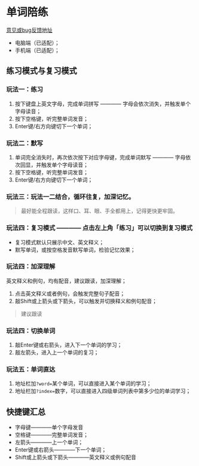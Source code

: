 


# 单词陪练

[意见或bug反馈地址](https://txc.qq.com/products/643117)

- 电脑端（已适配）；
- 手机端（已适配）；

## 练习模式与复习模式

### 玩法一：练习

1. 按下键盘上英文字母，完成单词拼写 ———— 字母会依次消失，并触发单个字母读音；
2. 按下空格键，听完整单词发音；
3. Enter键/右方向键切下一个单词；

### 玩法二：默写

1. 单词完全消失时，再次依次按下对应字母键，完成单词默写 ———— 字母依次回显，并触发单个字母读音；
2. 按下空格键，听完整单词发音；
3. Enter键/右方向键切下一个单词；

### 玩法三：玩法一二结合，循环往复，加深记忆。

> 最好能全程跟读，这样口、耳、眼、手全都用上，记得更快更牢固。


### 玩法四：复习模式 ———— 点击左上角「练习」可以切换到复习模式

- 复习模式默认只展示中文、英文释义；
- 默写单词，或按空格发音默写单词，检验记忆效果；

### 玩法四：加深理解

英文释义和例句，均有配音，建议跟读，加深理解；
1. 点击英文释义或者例句，会触发完整句子配音；
2. 敲Shift或上箭头或下箭头，可以触发并切换释义和例句配音；
> 建议跟读

### 玩法四：切换单词
1. 敲Enter键或右箭头，进入下一个单词的学习；
2. 敲左箭头，进入上一个单词的复习；

### 玩法五：单词直达
1. 地址栏加`?word=`某个单词，可以直接进入某个单词的学习；
2. 地址栏加`?index=`数字，可以直接进入四级单词列表中第多少位的单词学习；


## 快捷键汇总
- 字母键————单个字母发音
- 空格键————完整单词发音；
- 左箭头————上一个单词；
- Enter键或右箭头————下一个单词；
- Shift或上箭头或下箭头————英文释义或例句配音
